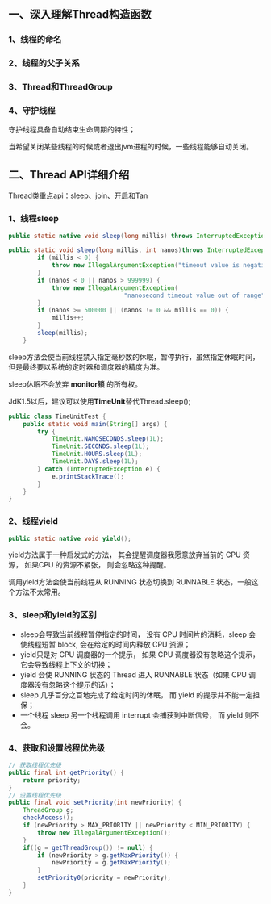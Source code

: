## 一、深入理解Thread构造函数

### 1、线程的命名

### 2、线程的父子关系

### 3、Thread和ThreadGroup

### 4、守护线程

守护线程具备自动结束生命周期的特性；

当希望关闭某些线程的时候或者退出jvm进程的时候，一些线程能够自动关闭。

## 二、Thread API详细介绍

Thread类重点api：sleep、join、开启和Tan

### 1、线程sleep

```java
public static native void sleep(long millis) throws InterruptedException;

public static void sleep(long millis, int nanos)throws InterruptedException {
        if (millis < 0) {
            throw new IllegalArgumentException("timeout value is negative");
        }
        if (nanos < 0 || nanos > 999999) {
            throw new IllegalArgumentException(
                                "nanosecond timeout value out of range");
        }
        if (nanos >= 500000 || (nanos != 0 && millis == 0)) {
            millis++;
        }
        sleep(millis);
    }
```

sleep方法会使当前线程禁入指定毫秒数的休眠，暂停执行，虽然指定休眠时间，但是最终要以系统的定时器和调度器的精度为准。

sleep休眠不会放弃 **monitor锁** 的所有权。

JdK1.5以后，建议可以使用**TimeUnit**替代Thread.sleep();

```java
public class TimeUnitTest {
    public static void main(String[] args) {
        try {
            TimeUnit.NANOSECONDS.sleep(1L);
            TimeUnit.SECONDS.sleep(1L);
            TimeUnit.HOURS.sleep(1L);
            TimeUnit.DAYS.sleep(1L);
        } catch (InterruptedException e) {
            e.printStackTrace();
        }
    }
}
```

### 2、线程yield

```Java
public static native void yield();
```

yield方法属于一种启发式的方法， 其会提醒调度器我愿意放弃当前的 CPU 资源， 如果CPU 的资源不紧张， 则会忽略这种提醒。

调用yield方法会使当前线程从 RUNNING 状态切换到 RUNNABLE 状态，一般这个方法不太常用。

### 3、sleep和yield的区别

- sleep会导致当前线程暂停指定的时间， 没有 CPU 时间片的消耗，sleep 会使线程短暂 block, 会在给定的时间内释放 CPU 资源；
- yield只是对 CPU 调度器的一个提示， 如果 CPU 调度器没有忽略这个提示， 它会导致线程上下文的切换；
- yield 会使 RUNNING 状态的 Thread 进入 RUNNABLE 状态（如果 CPU 调度器没有忽略这个提示的话）；
- sleep 几乎百分之百地完成了给定时间的休眠， 而 yield 的提示并不能一定担保；
- 一个线程 sleep 另一个线程调用 interrupt 会捕获到中断信号， 而 yield 则不会。

### 4、获取和设置线程优先级

```java
// 获取线程优先级
public final int getPriority() {
    return priority;
}
// 设置线程优先级
public final void setPriority(int newPriority) {
    ThreadGroup g;
    checkAccess();
    if (newPriority > MAX_PRIORITY || newPriority < MIN_PRIORITY) {
        throw new IllegalArgumentException();
    }
    if((g = getThreadGroup()) != null) {
        if (newPriority > g.getMaxPriority()) {
            newPriority = g.getMaxPriority();
        }
        setPriority0(priority = newPriority);
    }
}
```

